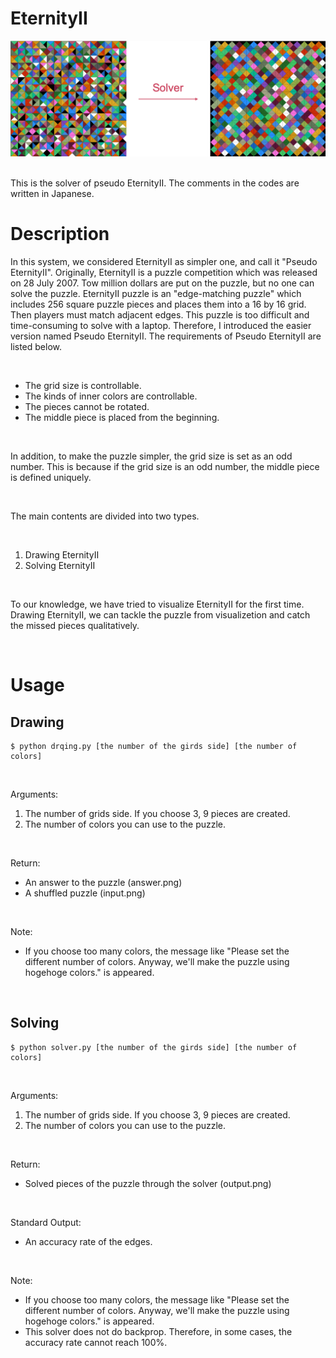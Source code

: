 # EternityII
<div align="center">
<img src="images/eternity_white.png" alt="" title="", width="800">
</div>

<br>

This is the solver of pseudo EternityII. The comments in the codes are written in Japanese.

# Description
In this system, we considered EternityII as simpler one, and call it "Pseudo EternityII". Originally, EternityII is a puzzle competition which was released on 28 July 2007. Tow million dollars are put on the puzzle, but no one can solve the puzzle. EternityII puzzle is an "edge-matching puzzle" which includes 256 square puzzle pieces and places them into a 16 by 16 grid. Then players must match adjacent edges. This puzzle is too difficult and time-consuming to solve with a laptop. Therefore, I introduced the easier version named Pseudo EternityII. The requirements of Pseudo EternityII are listed below.

<br>

- The grid size is controllable.
- The kinds of inner colors are controllable.
- The pieces cannot be rotated.
- The middle piece is placed from the beginning.

<br>

In addition, to make the puzzle simpler, the grid size is set as an odd number. This is because if the grid size is an odd number, the middle piece is defined uniquely.

<br>

The main contents are divided into two types. 

<br>

1. Drawing EternityII
2. Solving EternityII 

<br>

To our knowledge, we have tried to visualize EternityII for the first time. Drawing EternityII, we can tackle the puzzle from visualizetion and catch the missed pieces qualitatively.

<br>

# Usage
## Drawing
```
$ python drqing.py [the number of the girds side] [the number of colors]
```

<br>

Arguments:  
1. The number of grids side. If you choose 3, 9 pieces are created.
2. The number of colors you can use to the puzzle.

<br>

Return:
- An answer to the puzzle (answer.png)
- A shuffled puzzle (input.png)

<br>

Note:
- If you choose too many colors, the message like "Please set the different number of colors. Anyway, we'll make the puzzle using hogehoge colors." is appeared.

<br>

## Solving
```
$ python solver.py [the number of the girds side] [the number of colors]
```

<br>

Arguments:  
1. The number of grids side. If you choose 3, 9 pieces are created.
2. The number of colors you can use to the puzzle.

<br>

Return:
- Solved pieces of the puzzle through the solver (output.png)

<br>

Standard Output:
- An accuracy rate of the edges. 

<br>

Note:
- If you choose too many colors, the message like "Please set the different number of colors. Anyway, we'll make the puzzle using hogehoge colors." is appeared.
- This solver does not do backprop. Therefore, in some cases, the accuracy rate cannot reach 100%.
